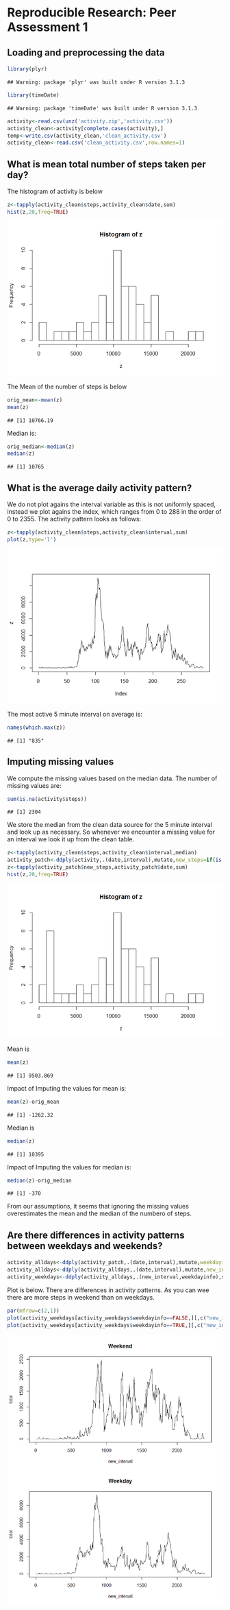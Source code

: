 # Reproducible Research: Peer Assessment 1


## Loading and preprocessing the data

```r
library(plyr)
```

```
## Warning: package 'plyr' was built under R version 3.1.3
```

```r
library(timeDate)
```

```
## Warning: package 'timeDate' was built under R version 3.1.3
```

```r
activity<-read.csv(unz('activity.zip','activity.csv'))
activity_clean<-activity[complete.cases(activity),]
temp<-write.csv(activity_clean,'clean_activity.csv')
activity_clean<-read.csv('clean_activity.csv',row.names=1)
```

## What is mean total number of steps taken per day?

The histogram of activity is below

```r
z<-tapply(activity_clean$steps,activity_clean$date,sum)
hist(z,20,freq=TRUE)
```

![](PA1_template_files/figure-html/unnamed-chunk-2-1.png) 

The Mean of the number of steps is below

```r
orig_mean<-mean(z)
mean(z)
```

```
## [1] 10766.19
```

Median is:

```r
orig_median<-median(z)
median(z)
```

```
## [1] 10765
```
## What is the average daily activity pattern?

We do not plot agains the interval variable as this is not uniformly spaced, instead we plot agains the index, which ranges from 0 to 288 in the order of 0 to 2355. The activity pattern looks as follows:


```r
z<-tapply(activity_clean$steps,activity_clean$interval,sum)
plot(z,type='l')
```

![](PA1_template_files/figure-html/unnamed-chunk-5-1.png) 

The most active 5 minute interval on average is:

```r
names(which.max(z))
```

```
## [1] "835"
```


## Imputing missing values

We compute the missing values based on the median data. The number of missing values are:

```r
sum(is.na(activity$steps))
```

```
## [1] 2304
```

We store the median from the clean data source for the 5 minute interval and look up as necessary. So whenever we encounter a missing value for an interval we look it up from the clean table.


```r
z<-tapply(activity_clean$steps,activity_clean$interval,median)
activity_patch<-ddply(activity,.(date,interval),mutate,new_steps=if(is.na(steps)) as.numeric(z[toString(interval)]) else steps)
z<-tapply(activity_patch$new_steps,activity_patch$date,sum)
hist(z,20,freq=TRUE)
```

![](PA1_template_files/figure-html/unnamed-chunk-8-1.png) 

Mean is

```r
mean(z)
```

```
## [1] 9503.869
```

Impact of Imputing the values for mean is:

```r
mean(z)-orig_mean
```

```
## [1] -1262.32
```

Median is

```r
median(z)
```

```
## [1] 10395
```

Impact of Imputing the values for median is:

```r
median(z)-orig_median
```

```
## [1] -370
```

From our assumptions, it seems that ignoring the missing values overestimates the mean and the median of the numbero of steps.

## Are there differences in activity patterns between weekdays and weekends?

```r
activity_alldays<-ddply(activity_patch,.(date,interval),mutate,weekdayinfo= isWeekday(as.Date(date)))
activity_alldays<-ddply(activity_alldays,.(date,interval),mutate,new_interval= interval %/% 100 * 100 + ((interval %% 100)/60*100))
activity_weekdays<-ddply(activity_alldays,.(new_interval,weekdayinfo),summarize,total=sum(new_steps))
```

Plot is below. There are differences in activity patterns. As you can wee there are more steps in weekend than on weekdays.


```r
par(mfrow=c(2,1))
plot(activity_weekdays[activity_weekdays$weekdayinfo==FALSE,][,c("new_interval","total")], main="Weekend",type='l')
plot(activity_weekdays[activity_weekdays$weekdayinfo==TRUE,][,c("new_interval","total")], main="Weekday",type='l')
```

![](PA1_template_files/figure-html/unnamed-chunk-14-1.png) 
